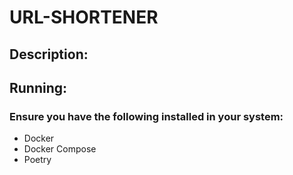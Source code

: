 # URL-SHORTENER

## Description:

## Running:

### Ensure you have the following installed in your system:
- Docker
- Docker Compose
- Poetry

